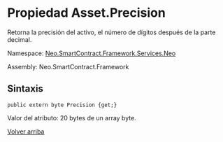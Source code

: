 # Propiedad Asset.Precision

Retorna la precisión del activo, el número de dígitos después de la parte decimal.

Namespace: [Neo.SmartContract.Framework.Services.Neo](../../neo.md)

Assembly: Neo.SmartContract.Framework

## Sintaxis

```
public extern byte Precision {get;}
```

Valor del atributo: 20 bytes de un array byte.



[Volver arriba](../Asset.md)
